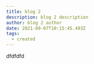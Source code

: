 ```yaml
---
title: blog 2
description: blog 2 description
author: blog 2 author
date: 2021-09-07T10:15:45.493Z
tags:
  - created
---
```

dfdfdfd